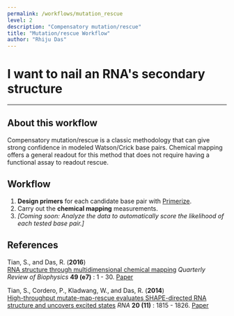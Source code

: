 ```yaml
---
permalink: /workflows/mutation_rescue
level: 2
description: "Compensatory mutation/rescue"
title: "Mutation/rescue Workflow"
author: "Rhiju Das"
---
```


# I want to nail an RNA's secondary structure

<hr/>

## About this workflow
Compensatory mutation/rescue is a classic methodology that can give strong confidence in modeled Watson/Crick base pairs. Chemical mapping offers a general readout for this method that does not require having a functional assay to readout rescue.

## Workflow

1. **Design primers** for each candidate base pair with [Primerize](Primerize/).
2. Carry out the **chemical mapping** measurements.  
3. *[Coming soon: Analyze the data to automatically score the likelihood of each tested base pair.]*
  
 
## References
>	
Tian, S., and Das, R. (**2016**)  
[RNA structure through multidimensional chemical mapping](http://journals.cambridge.org/action/displayAbstract?fromPage=online&aid=10242118&fulltextType=RV&fileId=S0033583516000020)
*Quarterly Review of Biophysics* **49 (e7)** : 1 - 30. [Paper](https://daslab.stanford.edu/site_data/pub_pdf/2016_Tian_QRB.pdf)

>
Tian, S., Cordero, P., Kladwang, W., and Das, R. (**2014**)<br/> 
[High-throughput mutate-map-rescue evaluates SHAPE-directed RNA structure and uncovers excited states](http://rnajournal.cshlp.org/content/20/11/1815)
*RNA* **20 (11)** : 1815 - 1826. [Paper](https://daslab.stanford.edu/site_data/pub_pdf/2014_Tian_RNA.pdf) 
